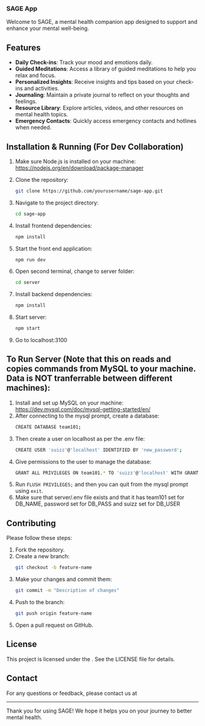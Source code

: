 ### SAGE App

Welcome to SAGE, a mental health companion app designed to support and enhance your mental well-being.

## Features

- **Daily Check-ins**: Track your mood and emotions daily.
- **Guided Meditations**: Access a library of guided meditations to help you relax and focus.
- **Personalized Insights**: Receive insights and tips based on your check-ins and activities.
- **Journaling**: Maintain a private journal to reflect on your thoughts and feelings.
- **Resource Library**: Explore articles, videos, and other resources on mental health topics.
- **Emergency Contacts**: Quickly access emergency contacts and hotlines when needed.

## Installation & Running (For Dev Collaboration)

1. Make sure Node.js is installed on your machine:
   https://nodejs.org/en/download/package-manager

1. Clone the repository:
   ```bash
   git clone https://github.com/yourusername/sage-app.git
   ```
2. Navigate to the project directory:
   ```bash
   cd sage-app
   ```
3. Install frontend dependencies:
   ```bash
   npm install
   ```
4. Start the front end application:
   ```bash
   npm run dev
   ```
5. Open second terminal, change to server folder:
   ```bash
   cd server
   ```
6. Install backend dependencies:
   ```bash
   npm install
   ```
7. Start server:
   ```bash
   npm start
   ```
8. Go to localhost:3100

## To Run Server (Note that this on reads and copies commands from MySQL to your machine. Data is NOT tranferrable between different machines):
1. Install and set up MySQL on your machine: https://dev.mysql.com/doc/mysql-getting-started/en/
2. After connecting to the mysql prompt, create a database: 
   ```bash
   CREATE DATABASE team101;
   ``` 
3. Then create a user on localhost as per the .env file: 
   ```bash
   CREATE USER 'suizz'@'localhost' IDENTIFIED BY 'new_password';
   ```
4. Give permissions to the user to manage the database:
   ```bash
   GRANT ALL PRIVILEGES ON team101.* TO 'suizz'@'localhost' WITH GRANT OPTION;
   ```
5. Run ```FLUSH PRIVILEGES;``` and then you can quit from the mysql prompt using ```exit```.
6. Make sure that server/.env file exists and that it has team101 set for DB_NAME, password set for DB_PASS and suizz set for DB_USER

## Contributing

Please follow these steps:

1. Fork the repository.
2. Create a new branch:
   ```bash
   git checkout -b feature-name
   ```
3. Make your changes and commit them:
   ```bash
   git commit -m "Description of changes"
   ```
4. Push to the branch:
   ```bash
   git push origin feature-name
   ```
5. Open a pull request on GitHub.

## License

This project is licensed under the . See the LICENSE file for details.

## Contact

For any questions or feedback, please contact us at

---

Thank you for using SAGE! We hope it helps you on your journey to better mental health.
